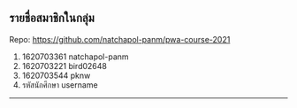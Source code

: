 ## รายชื่อสมาชิกในกลุ่ม

Repo: https://github.com/natchapol-panm/pwa-course-2021

1. 1620703361 natchapol-panm
2. 1620703221 bird02648
3. 1620703544 pknw
4. รหัสนักศึกษา username

----------------------------